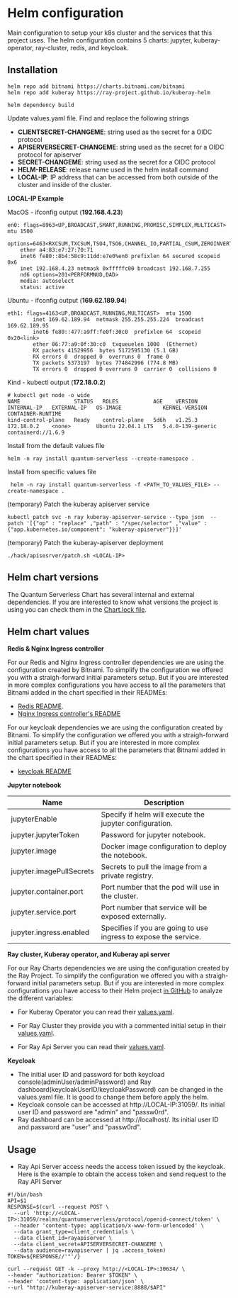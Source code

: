 # Helm configuration

Main configuration to setup your k8s cluster and the services that this project uses. The helm configuration contains 5 charts: jupyter, kuberay-operator, ray-cluster, redis, and keycloak.

## Installation

```shell
helm repo add bitnami https://charts.bitnami.com/bitnami
helm repo add kuberay https://ray-project.github.io/kuberay-helm
```

```shell
helm dependency build
```
Update values.yaml file. Find and replace the following strings

- **CLIENTSECRET-CHANGEME**: string used as the secret for a OIDC protocol
- **APISERVERSECRET-CHANGEME**: string used as the secret for a OIDC protocol for apiserver
- **SECRET-CHANGEME**: string used as the secret for a OIDC protocol
- **HELM-RELEASE**: release name used in the helm install command
- **LOCAL-IP**: IP address that can be accessed from both outside of the cluster and inside of the cluster.  

**LOCAL-IP Example**

MacOS - ifconfig output (**192.168.4.23**)
```
en0: flags=8963<UP,BROADCAST,SMART,RUNNING,PROMISC,SIMPLEX,MULTICAST> mtu 1500
	options=6463<RXCSUM,TXCSUM,TSO4,TSO6,CHANNEL_IO,PARTIAL_CSUM,ZEROINVERT_CSUM>
	ether a4:83:e7:27:70:71
	inet6 fe80::8b4:58c9:11dd:e7e0%en0 prefixlen 64 secured scopeid 0x6
	inet 192.168.4.23 netmask 0xfffffc00 broadcast 192.168.7.255
	nd6 options=201<PERFORMNUD,DAD>
	media: autoselect
	status: active
```
Ubuntu - ifconfig output (**169.62.189.94**)
```
eth1: flags=4163<UP,BROADCAST,RUNNING,MULTICAST>  mtu 1500
        inet 169.62.189.94  netmask 255.255.255.224  broadcast 169.62.189.95
        inet6 fe80::477:a9ff:fe0f:30c0  prefixlen 64  scopeid 0x20<link>
        ether 06:77:a9:0f:30:c0  txqueuelen 1000  (Ethernet)
        RX packets 41529956  bytes 5172595130 (5.1 GB)
        RX errors 0  dropped 0  overruns 0  frame 0
        TX packets 5373197  bytes 774842996 (774.8 MB)
        TX errors 0  dropped 0 overruns 0  carrier 0  collisions 0
```
Kind - kubectl output (**172.18.0.2**)
```
# kubectl get node -o wide
NAME                 STATUS   ROLES           AGE    VERSION   INTERNAL-IP   EXTERNAL-IP   OS-IMAGE             KERNEL-VERSION      CONTAINER-RUNTIME
kind-control-plane   Ready    control-plane   5d6h   v1.25.3   172.18.0.2    <none>        Ubuntu 22.04.1 LTS   5.4.0-139-generic   containerd://1.6.9
```

Install from the default values file
```shell
helm -n ray install quantum-serverless --create-namespace .
```

Install from specific values file
```shell
 helm -n ray install quantum-serverless -f <PATH_TO_VALUES_FILE> --create-namespace .
```

(temporary) Patch the kuberay apiserver service

```shell
kubectl patch svc -n ray kuberay-apiserver-service --type json  --patch '[{"op" : "replace" ,"path" : "/spec/selector" ,"value" : {"app.kubernetes.io/component": "kuberay-apiserver"}}]'
```

(temporary) Patch the kuberay-apiserver deployment

```shell
./hack/apisesrver/patch.sh <LOCAL-IP>
```

## Helm chart versions

The Quantum Serverless Chart has several internal and external dependencies. If you are interested to know what versions the project is using you can check them in the [Chart.lock file](./Chart.lock).

## Helm chart values

**Redis & Nginx Ingress controller**

For our Redis and Nginx Ingress controller dependencies we are using the configuration created by Bitnami. To simplify the configuration we offered you with a straigh-forward initial parameters setup. 
But if you are interested in more complex configurations you have access to all the parameters that Bitnami added in the chart specified in their READMEs:
* [Redis README](https://artifacthub.io/packages/helm/bitnami/redis).
* [Nginx Ingress controller's README](https://artifacthub.io/packages/helm/bitnami/nginx-ingress-controller)

For our keycloak dependencies we are using the configuration created by Bitnami. To simplify the configuration we offered you with a straigh-forward initial parameters setup. 
But if you are interested in more complex configurations you have access to all the parameters that Bitnami added in the chart specified in their READMEs:
* [keycloak README](https://artifacthub.io/packages/helm/bitnami/keycloak)

**Jupyter notebook**

| Name                      | Description                                                       |
|---------------------------|-------------------------------------------------------------------|
| jupyterEnable             | Specify if helm will execute the jupyter configuration.           |
| jupyter.jupyterToken      | Password for jupyter notebook.                                    |
| jupyter.image             | Docker image configuration to deploy the notebook.                |
| jupyter.imagePullSecrets  | Secrets to pull the image from a private registry.                |
| jupyter.container.port    | Port number that the pod will use in the cluster.                 |
| jupyter.service.port      | Port number that service will be exposed externally.              |
| jupyter.ingress.enabled   | Specifies if you are going to use ingress to expose the service.  |

**Ray cluster, Kuberay operator, and Kuberay api server**

For our Ray Charts dependencies we are using the configuration created by the Ray Project. To simplify the configuration we offered you with a straigh-forward initial parameters setup. But if you are interested in more complex configurations you have access to their Helm project [in GitHub](https://github.com/ray-project/kuberay-helm) to analyze the different variables:

- For Kuberay Operator you can read their [values.yaml](https://github.com/ray-project/kuberay-helm/blob/main/helm-chart/kuberay-operator/values.yaml).

- For Ray Cluster they provide you with a commented initial setup in their [values.yaml](https://github.com/ray-project/kuberay-helm/blob/main/helm-chart/ray-cluster/values.yaml).

- For Ray Api Server you can read their [values.yaml](https://github.com/ray-project/kuberay-helm/blob/main/helm-chart/kuberay-apiserver/values.yaml).

**Keycloak**

- The initial user ID and password for both keycload console(adminUser/adminPassword) and Ray dashboard(keycloakUserID/keycloakPassword) can be changed in the values.yaml file. It is good to change them before apply the helm.
- Keycloak console can be accessed at http://LOCAL-IP:31059/.  Its initial user ID and password are "admin" and "passw0rd".
- Ray dashboard can be accessed at http://localhost/.  Its initial user ID and password are "user" and "passw0rd".

## Usage

- Ray Api Server access needs the access token issued by the keycloak.  Here is the example to obtain the access token and send request to the Ray API Server

```
#!/bin/bash
API=$1
RESPONSE=$(curl --request POST \
  --url 'http://<LOCAL-IP>:31059/realms/quantumserverless/protocol/openid-connect/token' \
  --header 'content-type: application/x-www-form-urlencoded' \
  --data grant_type=client_credentials \
  --data client_id=rayapiserver \
  --data client_secret=APISERVERSECRET-CHANGEME \
  --data audience=rayapiserver | jq .access_token)
TOKEN=${RESPONSE//'"'/}

curl --request GET -k --proxy http://<LOCAL-IP>:30634/ \
--header "authorization: Bearer $TOKEN" \
--header 'content-type: application/json' \
--url "http://kuberay-apiserver-service:8888/$API"
```
